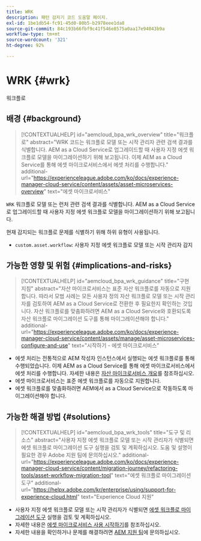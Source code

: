 ```yaml
---
title: WRK
description: 패턴 감지기 코드 도움말 페이지.
exl-id: 1be1db54-fc91-45d0-80b5-b2978eee1da8
source-git-commit: 84c193b66fbf9c41f546e8575a0aa17e94043b9a
workflow-type: tm+mt
source-wordcount: '321'
ht-degree: 92%

---
```


# WRK {#wrk}

워크플로

## 배경 {#background}

>[!CONTEXTUALHELP]
>id="aemcloud_bpa_wrk_overview"
>title="워크플로"
>abstract="WRK 코드는 워크플로 모델 또는 시작 관리자 관련 검색 결과를 식별합니다. AEM as a Cloud Service로 업그레이드할 때 사용자 지정 에셋 워크플로 모델을 마이그레이션하기 위해 보고됩니다. 이제 AEM as a Cloud Service를 통해 에셋 마이크로서비스에서 에셋 처리를 수행합니다."
>additional-url="https://experienceleague.adobe.com/ko/docs/experience-manager-cloud-service/content/assets/asset-microservices-overview" text="에셋 마이크로서비스"

`WRK`  워크플로 모델 또는 런처 관련 검색 결과를 식별합니다. AEM as a Cloud Service로 업그레이드할 때 사용자 지정 에셋 워크플로 모델을 마이그레이션하기 위해 보고됩니다.

현재 감지되는 워크플로 문제를 식별하기 위해 하위 유형이 사용됩니다.

* `custom.asset.workflow`: 사용자 지정 에셋 워크플로 모델 또는 시작 관리자 감지

## 가능한 영향 및 위험 {#implications-and-risks}

>[!CONTEXTUALHELP]
>id="aemcloud_bpa_wrk_guidance"
>title="구현 지침"
>abstract="자산 마이크로서비스는 표준 자산 워크플로를 자동으로 지원합니다. 따라서 모범 사례는 모든 사용자 정의 자산 워크플로 모델 또는 시작 관리자를 검토하여 AEM as a Cloud Service로 전환한 후 필요한지 확인하는 것입니다. 자산 워크플로를 맞춤화하려면 AEM as a Cloud Service와 호환되도록 자산 워크플로 마이그레이션 도구를 통해 마이그레이션해야 합니다."
>additional-url="https://experienceleague.adobe.com/ko/docs/experience-manager-cloud-service/content/assets/manage/asset-microservices-configure-and-use" text="시작하기 - 에셋 마이크로서비스"

* 에셋 처리는 전통적으로 AEM 작성자 인스턴스에서 실행되는 에셋 워크플로를 통해 수행되었습니다. 이제 AEM as a Cloud Service를 통해 에셋 마이크로서비스에서 에셋 처리를 수행합니다. 자세한 내용은 [자산 마이크로서비스 개요](https://experienceleague.adobe.com/ko/docs/experience-manager-cloud-service/content/assets/asset-microservices-overview)를 참조하십시오.
* 에셋 마이크로서비스는 표준 에셋 워크플로를 자동으로 지원합니다.
* 에셋 워크플로를 맞춤화하려면 AEM에서 as a Cloud Service으로 작동하도록 마이그레이션해야 합니다.

## 가능한 해결 방법 {#solutions}

>[!CONTEXTUALHELP]
>id="aemcloud_bpa_wrk_tools"
>title="도구 및 리소스"
>abstract="사용자 지정 에셋 워크플로 모델 또는 시작 관리자가 식별되면 에셋 워크플로 마이그레이션 도구 실행을 검토 및 계획하십시오. 도움 및 설명이 필요한 경우 Adobe 지원 팀에 문의하십시오."
>additional-url="https://experienceleague.adobe.com/ko/docs/experience-manager-cloud-service/content/migration-journey/refactoring-tools/asset-workflow-migration-tool" text="에셋 워크플로 마이그레이션 도구"
>additional-url="https://helpx.adobe.com/kr/enterprise/using/support-for-experience-cloud.html" text="Experience Cloud 지원"

* 사용자 지정 에셋 워크플로 모델 또는 시작 관리자가 식별되면 [에셋 워크플로 마이그레이션 도구](https://experienceleague.adobe.com/ko/docs/experience-manager-cloud-service/content/migration-journey/refactoring-tools/asset-workflow-migration-tool) 실행을 검토 및 계획하십시오.
* 자세한 내용은 [에셋 마이크로서비스 사용 시작하기](https://experienceleague.adobe.com/ko/docs/experience-manager-cloud-service/content/assets/manage/asset-microservices-configure-and-use)를 참조하십시오.
* 자세한 내용을 확인하거나 문제를 해결하려면 [AEM 지원 팀](https://helpx.adobe.com/kr/enterprise/using/support-for-experience-cloud.html)에 문의하십시오.

